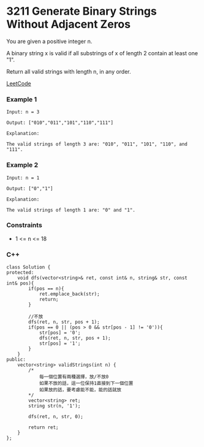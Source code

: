 # 3211 Generate Binary Strings Without Adjacent Zeros

You are given a positive integer n.

A binary string x is valid if all substrings of x of length 2 contain at least one "1".

Return all valid strings with length n, in any order.
 
[LeetCode](https://leetcode.cn/problems/generate-binary-strings-without-adjacent-zeros/description/)

### Example 1

```
Input: n = 3

Output: ["010","011","101","110","111"]

Explanation:

The valid strings of length 3 are: "010", "011", "101", "110", and "111".
```

### Example 2

```
Input: n = 1

Output: ["0","1"]

Explanation:

The valid strings of length 1 are: "0" and "1".
```

### Constraints

* 1 <= n <= 18

### C++ 

```
class Solution {
protected:
    void dfs(vector<string>& ret, const int& n, string& str, const int& pos){
        if(pos == n){
            ret.emplace_back(str);
            return;
        }

        //不放
        dfs(ret, n, str, pos + 1);
        if(pos == 0 || (pos > 0 && str[pos - 1] != '0')){
            str[pos] = '0';
            dfs(ret, n, str, pos + 1);
            str[pos] = '1';
        }
    }
public:
    vector<string> validStrings(int n) {
        /*
            每一個位置有兩種選擇，放/不放0
            如果不放的話，這一位保持1直接到下一個位置
            如果放的話，要考慮能不能，能的話就放
        */
        vector<string> ret;
        string str(n, '1');

        dfs(ret, n, str, 0);
        
        return ret;
    }
};

```